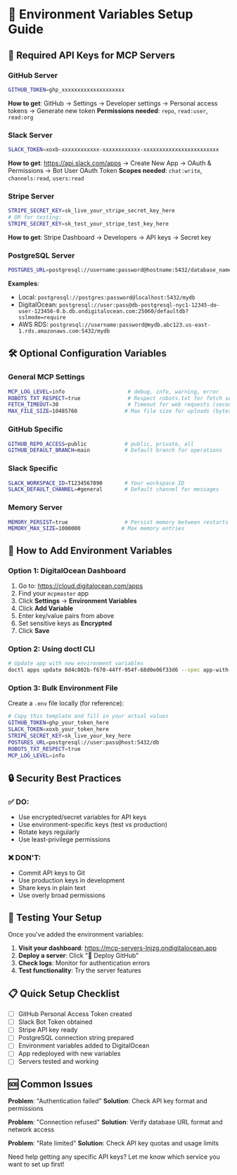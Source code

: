 # 🔐 Environment Variables Setup Guide

## 🎯 **Required API Keys for MCP Servers**

### **GitHub Server**
```bash
GITHUB_TOKEN=ghp_xxxxxxxxxxxxxxxxxxxx
```
**How to get**: GitHub → Settings → Developer settings → Personal access tokens → Generate new token
**Permissions needed**: `repo`, `read:user`, `read:org`

### **Slack Server**
```bash
SLACK_TOKEN=xoxb-xxxxxxxxxxxx-xxxxxxxxxxxx-xxxxxxxxxxxxxxxxxxxxxxxx
```
**How to get**: https://api.slack.com/apps → Create New App → OAuth & Permissions → Bot User OAuth Token
**Scopes needed**: `chat:write`, `channels:read`, `users:read`

### **Stripe Server**
```bash
STRIPE_SECRET_KEY=sk_live_your_stripe_secret_key_here
# OR for testing:
STRIPE_SECRET_KEY=sk_test_your_stripe_test_key_here
```
**How to get**: Stripe Dashboard → Developers → API keys → Secret key

### **PostgreSQL Server**
```bash
POSTGRES_URL=postgresql://username:password@hostname:5432/database_name
```
**Examples**:
- Local: `postgresql://postgres:password@localhost:5432/mydb`
- DigitalOcean: `postgresql://user:pass@db-postgresql-nyc1-12345-do-user-123456-0.b.db.ondigitalocean.com:25060/defaultdb?sslmode=require`
- AWS RDS: `postgresql://username:password@mydb.abc123.us-east-1.rds.amazonaws.com:5432/mydb`

## 🛠️ **Optional Configuration Variables**

### **General MCP Settings**
```bash
MCP_LOG_LEVEL=info                    # debug, info, warning, error
ROBOTS_TXT_RESPECT=true               # Respect robots.txt for fetch server
FETCH_TIMEOUT=30                      # Timeout for web requests (seconds)
MAX_FILE_SIZE=10485760               # Max file size for uploads (bytes)
```

### **GitHub Specific**
```bash
GITHUB_REPO_ACCESS=public            # public, private, all
GITHUB_DEFAULT_BRANCH=main           # Default branch for operations
```

### **Slack Specific**
```bash
SLACK_WORKSPACE_ID=T1234567890       # Your workspace ID
SLACK_DEFAULT_CHANNEL=#general       # Default channel for messages
```

### **Memory Server**
```bash
MEMORY_PERSIST=true                  # Persist memory between restarts
MEMORY_MAX_SIZE=1000000             # Max memory entries
```

## 🚀 **How to Add Environment Variables**

### **Option 1: DigitalOcean Dashboard**
1. Go to: https://cloud.digitalocean.com/apps
2. Find your `mcpmaster` app
3. Click **Settings** → **Environment Variables**
4. Click **Add Variable**
5. Enter key/value pairs from above
6. Set sensitive keys as **Encrypted**
7. Click **Save**

### **Option 2: Using doctl CLI**
```bash
# Update app with new environment variables
doctl apps update 8d4c802b-f670-44ff-954f-68d0e06f33d6 --spec app-with-env-vars.yaml
```

### **Option 3: Bulk Environment File**
Create a `.env` file locally (for reference):
```bash
# Copy this template and fill in your actual values
GITHUB_TOKEN=ghp_your_token_here
SLACK_TOKEN=xoxb_your_token_here  
STRIPE_SECRET_KEY=sk_live_your_key_here
POSTGRES_URL=postgresql://user:pass@host:5432/db
ROBOTS_TXT_RESPECT=true
MCP_LOG_LEVEL=info
```

## 🔒 **Security Best Practices**

### **✅ DO:**
- Use encrypted/secret variables for API keys
- Use environment-specific keys (test vs production)
- Rotate keys regularly
- Use least-privilege permissions

### **❌ DON'T:**
- Commit API keys to Git
- Use production keys in development
- Share keys in plain text
- Use overly broad permissions

## 🧪 **Testing Your Setup**

Once you've added the environment variables:

1. **Visit your dashboard**: https://mcp-servers-lnjzg.ondigitalocean.app
2. **Deploy a server**: Click "🐙 Deploy GitHub"
3. **Check logs**: Monitor for authentication errors
4. **Test functionality**: Try the server features

## 📋 **Quick Setup Checklist**

- [ ] GitHub Personal Access Token created
- [ ] Slack Bot Token obtained  
- [ ] Stripe API key ready
- [ ] PostgreSQL connection string prepared
- [ ] Environment variables added to DigitalOcean
- [ ] App redeployed with new variables
- [ ] Servers tested and working

## 🆘 **Common Issues**

**Problem**: "Authentication failed"
**Solution**: Check API key format and permissions

**Problem**: "Connection refused" 
**Solution**: Verify database URL format and network access

**Problem**: "Rate limited"
**Solution**: Check API key quotas and usage limits

Need help getting any specific API keys? Let me know which service you want to set up first!
